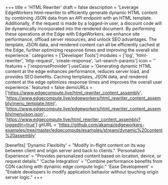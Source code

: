 +++
title = 'HTML Rewriter'
draft = false
description = 'Leverage EdgeWorkers html-rewriter to efficiently generate dynamic HTML content by combining JSON data from an API endpoint with an HTML template. Additionally, if the request is made by a logged-in user, a discount code will be dynamically incorporated into the rendered document. By performing these operations at the Edge with EdgeWorkers, we enhance site performance, offload server resources, and unlock SEO advantages. The template, JSON data, and rendered content can all be efficiently cached at the Edge, further optimizing response times and improving the overall site experience.'
categories = ['Developer Tools']
modules = ['log', 'html-rewriter', 'http-request', 'create-response', 'url-search-params']
icon = ''
features = ['responseProvider']
useCase = 'Generating dynamic HTML content at the edge enhances performance, reduces server load, and provides SEO benefits. Caching templates, JSON data, and rendered content at the edge optimizes response times and improves the overall user experience.'
featured = false
demoURLs = ['https://www.edgecompute.live/html_rewriter_content_assembly', 'https://www.edgecompute.live/edgeworkers/html_rewriter_content_assembly/menu_template.html', 'https://www.edgecompute.live/edgeworkers/html_rewriter_content_assembly/menujson.json', , 'https://www.edgecompute.live/html_rewriter_content_assembly?loggedIn=true']
gitURL = 'https://github.com/akamai/edgeworkers-examples/tree/master/edgecompute/examples/stream/dynamic%20content%20assembly'

[benefits]
	'Dynamic Flexibilty' = "Modify in-flight content on its way between client and origin server and back to clients."
	'Personalized Experience' = "Provides personalized content based on location, device, or request details."
	'Cache Integration' = "Combine performance benefits from CDN caching with dynamic edge compute logic."
	'Ease Development' = "Enable developers to modify application behavior without touching origin server logic."
+++


